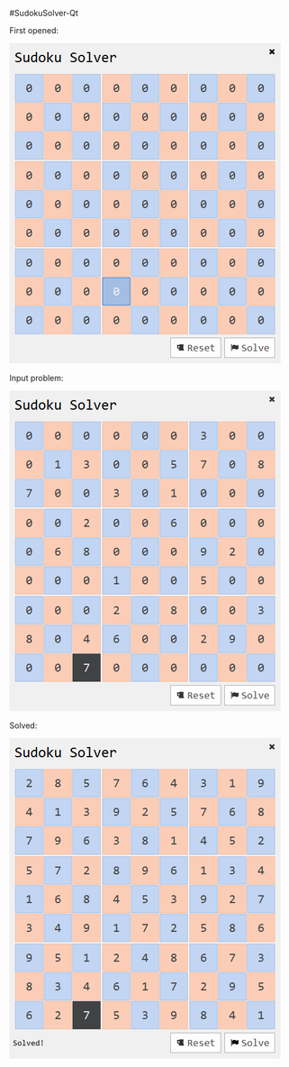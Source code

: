 #SudokuSolver-Qt

First opened:

![First opened](https://raw.githubusercontent.com/csjc008/SudokuGui/master/images/1.png)

Input problem:

![Input problem](https://raw.githubusercontent.com/csjc008/SudokuGui/master/images/2.jpg)

Solved:

![Solved](https://raw.githubusercontent.com/csjc008/SudokuGui/master/images/3.jpg)
